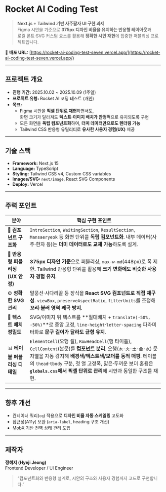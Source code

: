# Rocket AI Coding Test

> **Next.js + Tailwind 기반 사주팔자 UI 구현 과제**  
> Figma 시안을 기준으로 **375px 디자인 비율을 유지하는 반응형 레이아웃**과  
> 로컬 폰트·SVG 커스텀 요소를 활용해 **정확한 시안 재현**에 집중한 퍼블리싱 프로젝트입니다.

🔗 **배포 URL:** [https://rocket-ai-coding-test-seven.vercel.app/](https://rocket-ai-coding-test-seven.vercel.app/)

---

## 프로젝트 개요

- **진행 기간:** 2025.10.02 ~ 2025.10.09 (1주일)  
- **프로젝트 유형:** Rocket AI 코딩 테스트 (개인)  
- **목표:**  
  - Figma 시안을 **픽셀 단위로 재현**하면서도,  
    화면 크기가 달라져도 **텍스트·이미지 배치가 안정적**으로 유지되도록 구현  
  - 모든 화면을 **독립 컴포넌트화**하여, **더미 데이터만으로도 렌더링 가능**  
  - Tailwind CSS 반응형 유틸리티로 **유사한 사용자 경험(UX)** 제공

---

## 기술 스택

- **Framework:** Next.js 15
- **Language:** TypeScript
- **Styling:** Tailwind CSS v4, Custom CSS variables
- **Images/SVG:** `next/image`, React SVG Components  
- **Deploy:** Vercel  

---

## 주력 포인트

| 분야 | 핵심 구현 포인트 |
|---|---|
| 🧩 **컴포넌트 구조화** | `IntroSection`, `WaitingSection`, `ResultSection`, `Mansaeryeok` 등 화면 단위를 **독립 컴포넌트화**. 내부 데이터(사주·한자 등)는 **더미 데이터로도 교체 가능**하도록 설계. |
| 📱 **반응형 퍼블리싱(UX 안정)** | **375px 디자인 기준**으로 퍼블리싱, `max-w-md`(448px)로 폭 제한. Tailwind 반응형 단위를 활용해 **크기 변화에도 비슷한 사용자 경험 유지**. |
| ⚙️ **정확한 SVG 관리** | 말풍선·사다리꼴 등 장식을 **React SVG 컴포넌트로 직접 재구성**. `viewBox`, `preserveAspectRatio`, `filterUnits`를 조정해 **꼬리·블러 영역 왜곡 방지**. |
| 💬 **텍스트 배치 정밀도** | SVG/이미지 위 텍스트를 **절대배치 + `translate(-50%, -50%)`**로 중앙 고정, `line-height`·`letter-spacing` 파라미터화로 **문구 길이가 달라도 균형 유지**. |
| 📊 **테이블 퍼블리싱 디테일** | `ElementCell`(오행 셀), `RowHeadCell`(행 타이틀), `CellContent`(본문)를 **컴포넌트 분리**. 오행(`木·火·土·金·水`) 문자열을 자동 감지해 **배경색/텍스트색/보더를 동적 매핑**. 테이블의 `thead`·`tbody` 구분, 첫 열 고정폭, 얇은·두꺼운 보더 혼용은 **`globals.css`에서 픽셀 단위로 관리**해 시안과 동일한 구조를 재현. |

---


## 향후 개선

- 컨테이너 쿼리(`cq`) 적용으로 **디자인 비율 자동 스케일링** 고도화  
- 접근성(A11y) 보완 (`aria-label`, heading 구조 개선)
- MobX 기반 전역 상태 관리 도입

---


## 제작자

**정혜지 (Hyeji Jeong)**  
Frontend Developer / UI Engineer  
> “컴포넌트화와 반응형 설계로, 시안의 구조와 사용자 경험까지 코드로 구현합니다.”
